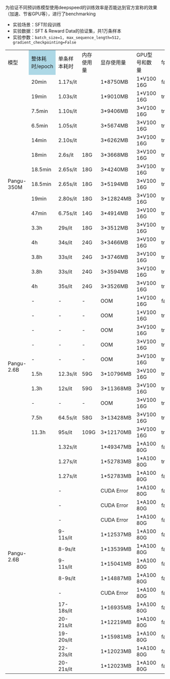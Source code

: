 
为验证不同预训练模型使用deepspeed的训练效率是否能达到官方宣称的效果（加速、节省GPU等），进行了benchmarking
- 实验场景：SFT阶段训练
- 实验数据：SFT & Reward Data的验证集，共1万条样本
- 实验参数：```batch_size=1, max_sequence_length=512, gradient_checkpointing=False```

<table>
   <tr> <td>模型</td>  <td bgcolor="lightblue">整体耗时/epoch</td>  <td>单条样本耗时</td>  <td>内存使用量</td>  <td>显存使用量</td>  <td>GPU型号和数量</td> <td>fp16</td> <td>bf16</td> <td>deepspeed stage</td> <td>offload optimizer</td> <td>pin memory</td> <td>offloard param</td> <td>overlap comm</td> <td>allgather bucket size</td> <td>stage3 max live parameters</td> </tr>
   <tr> <td rowspan="15">Pangu-350M</td>  <td>20min</td>  <td>1.17s/it</td>  <td></td>  <td>1*8750MB</td>  <td>1*V100 16G</td>  <td>false</td>  <td>-</td>  <td>-</td>  <td>-</td> <td>-</td> <td>-</td> <td>-</td> <td>-</td> <td>-</td> </tr>
   <tr> <td>19min</td>  <td>1.03s/it</td>  <td></td>  <td>1*9010MB</td>  <td>1*V100 16G</td>  <td>true</td>  <td>-</td>  <td>-</td>  <td>-</td> <td>-</td> <td>-</td> <td>-</td> <td>-</td> <td>-</td> </tr>
   <tr> <td>7.5min</td>  <td>1.10s/it</td>  <td></td>  <td>3*9406MB</td>  <td>3*V100 16G</td>  <td>true</td>  <td>-</td>  <td>0</td>  <td>-</td> <td>-</td> <td>-</td> <td>-</td> <td>-</td> <td>-</td> </tr>
   <tr> <td>6.5min</td>  <td>1.05s/it</td>  <td></td>  <td>3*5674MB</td>  <td>3*V100 16G</td>  <td>true</td>  <td>-</td>  <td>1</td>  <td>-</td> <td>-</td> <td>-</td> <td>-</td> <td>-</td> <td>-</td> </tr>
   <tr> <td>14min</td>  <td>2.10s/it</td>  <td></td>  <td>3*6262MB</td>  <td>3*V100 16G</td>  <td>true</td>  <td>-</td>  <td>2</td>  <td>false</td> <td>-</td> <td>-</td> <td>false</td> <td>5e8</td> <td>-</td> </tr>
   <tr> <td>18min</td>  <td>2.6s/it</td>  <td>18G</td>  <td>3*3668MB</td>  <td>3*V100 16G</td>  <td>true</td>  <td>-</td>  <td>2</td>  <td>true</td> <td>true</td> <td>-</td> <td>false</td> <td>2e8</td> <td>-</td> </tr>
   <tr> <td>18.5min</td>  <td>2.65s/it</td>  <td>18G</td>  <td>3*4240MB</td>  <td>3*V100 16G</td>  <td>true</td>  <td>-</td>  <td>2</td>  <td>true</td> <td>true</td> <td>-</td> <td>false</td> <td>5e8</td> <td>-</td> </tr>
   <tr> <td>18.5min</td>  <td>2.65s/it</td>  <td>18G</td>  <td>3*5194MB</td>  <td>3*V100 16G</td>  <td>true</td>  <td>-</td>  <td>2</td>  <td>true</td> <td>true</td> <td>-</td> <td>false</td> <td>1e9</td> <td>-</td> </tr>
   <tr> <td>19min</td>  <td>2.80s/it</td>  <td>18G</td>  <td>3*12824MB</td>  <td>3*V100 16G</td>  <td>true</td>  <td>-</td>  <td>2</td>  <td>true</td> <td>true</td> <td>-</td> <td>false</td> <td>5e9</td> <td>-</td> </tr>
   <tr> <td>47min</td>  <td>6.75s/it</td>  <td>14G</td>  <td>3*4914MB</td>  <td>3*V100 16G</td>  <td>true</td>  <td>-</td>  <td>3</td>  <td>false</td> <td>-</td> <td>false</td> <td>false</td> <td>1e9</td> <td>-</td> </tr>
   <tr> <td>3.3h</td>  <td>29s/it</td>  <td>18G</td>  <td>3*3512MB</td>  <td>3*V100 16G</td>  <td>true</td>  <td>-</td>  <td>3</td>  <td>true</td> <td>true</td> <td>false</td> <td>false</td> <td>1e9</td> <td>-</td> </tr>
   <tr> <td>4h</td>  <td>34s/it</td>  <td>24G</td>  <td>3*3466MB</td>  <td>3*V100 16G</td>  <td>true</td>  <td>-</td>  <td>3</td>  <td>true</td> <td>true</td> <td>true</td> <td>false</td> <td>1e9</td> <td>-</td> </tr>
   <tr> <td>3.8h</td>  <td>33s/it</td>  <td>24G</td>  <td>3*3746MB</td>  <td>3*V100 16G</td>  <td>true</td>  <td>-</td>  <td>3</td>  <td>true</td> <td>true</td> <td>true</td> <td>true</td> <td>1e9</td> <td>-</td> </tr>
   <tr> <td>3.8h</td>  <td>33s/it</td>  <td>24G</td>  <td>3*3594MB</td>  <td>3*V100 16G</td>  <td>true</td>  <td>-</td>  <td>3</td>  <td>true</td> <td>true</td> <td>true</td> <td>true</td> <td>5e8</td> <td>-</td> </tr>
   <tr> <td>4h</td>  <td>35s/it</td>  <td>24G</td>  <td>3*3526MB</td>  <td>3*V100 16G</td>  <td>true</td>  <td>-</td>  <td>3</td>  <td>true</td> <td>true</td> <td>true</td> <td>true</td> <td>2e8</td> <td>-</td> </tr>
   <tr> <td rowspan="10">Pangu-2.6B</td>  <td>-</td>  <td>-</td>  <td>-</td>  <td>OOM</td>  <td>1*V100 16G</td>  <td>false</td>  <td>-</td>  <td>-</td>  <td>-</td> <td>-</td> <td>-</td> <td>-</td> <td>-</td> <td>-</td> </tr>
   <tr> <td>-</td>  <td>-</td>  <td>-</td>  <td>OOM</td>  <td>1*V100 16G</td>  <td>true</td>  <td>-</td>  <td>-</td>  <td>-</td> <td>-</td> <td>-</td> <td>-</td> <td>-</td> <td>-</td> </tr>
   <tr> <td>-</td>  <td>-</td>  <td>-</td>  <td>OOM</td>  <td>3*V100 16G</td>  <td>true</td>  <td>-</td>  <td>0</td>  <td>-</td> <td>-</td> <td>-</td> <td>-</td> <td>-</td> <td>-</td> </tr>
   <tr> <td>-</td>  <td>-</td>  <td>-</td>  <td>OOM</td>  <td>3*V100 16G</td>  <td>true</td>  <td>-</td>  <td>1</td>  <td>-</td> <td>-</td> <td>-</td> <td>-</td> <td>-</td> <td>-</td> </tr>
   <tr> <td>-</td>  <td>-</td>  <td>-</td>  <td>OOM</td>  <td>3*V100 16G</td>  <td>true</td>  <td>-</td>  <td>2</td>  <td>false</td> <td>-</td> <td>-</td> <td>false</td> <td>5e8</td> <td>-</td> </tr>
   <tr> <td>1.5h</td>  <td>12.3s/it</td>  <td>59G</td>  <td>3*10796MB</td>  <td>3*V100 16G</td>  <td>true</td>  <td>-</td>  <td>2</td>  <td>true</td> <td>true</td> <td>-</td> <td>false</td> <td>2e8</td> <td>-</td> </tr>
   <tr> <td>1.3h</td>  <td>12s/it</td>  <td>59G</td>  <td>3*11368MB</td>  <td>3*V100 16G</td>  <td>true</td>  <td>-</td>  <td>2</td>  <td>true</td> <td>true</td> <td>-</td> <td>false</td> <td>5e8</td> <td>-</td> </tr>
   <tr> <td>-</td>  <td>-</td>  <td>-</td>  <td>OOM</td>  <td>3*V100 16G</td>  <td>true</td>  <td>-</td>  <td>3</td>  <td>false</td> <td>-</td> <td>false</td> <td>false</td> <td>-</td> <td>1e9</td> </tr>
   <tr> <td>7.5h</td>  <td>64.5s/it</td>  <td>58G</td>  <td>3*13428MB</td>  <td>3*V100 16G</td>  <td>true</td>  <td>-</td>  <td>3</td>  <td>true</td> <td>true</td> <td>false</td> <td>false</td> <td>-</td> <td>1e9</td> </tr>
   <tr> <td>11.3h</td>  <td>95s/it</td>  <td>109G</td>  <td>3*12170MB</td>  <td>3*V100 16G</td>  <td>true</td>  <td>-</td>  <td>3</td>  <td>true</td> <td>true</td> <td>true</td> <td>false</td> <td>-</td> <td>1e9</td> </tr>
   <tr> <td rowspan="17">Pangu-2.6B</td>  <td></td>  <td>1.32s/it</td>  <td></td>  <td>1*49347MB</td>  <td>1*A100 80G</td>  <td>false</td>  <td>false</td>  <td>-</td>  <td>-</td> <td>-</td> <td>-</td> <td>-</td> <td>-</td> <td>-</td> </tr>
   <tr> <td></td>  <td>1.27s/it</td>  <td></td>  <td>1*52783MB</td>  <td>1*A100 80G</td>  <td>true</td>  <td>false</td>  <td>-</td>  <td>-</td> <td>-</td> <td>-</td> <td>-</td> <td>-</td> <td>-</td> </tr>
   <tr> <td></td>  <td>1.27s/it</td>  <td></td>  <td>1*52783MB</td>  <td>1*A100 80G</td>  <td>false</td>  <td>true</td>  <td>-</td>  <td>-</td> <td>-</td> <td>-</td> <td>-</td> <td>-</td> <td>-</td> </tr>
   <tr> <td></td>  <td>-</td>  <td></td>  <td>CUDA Error</td>  <td>1*A100 80G</td>  <td>false</td>  <td>true</td>  <td>0</td>  <td>-</td> <td>-</td> <td>-</td> <td>-</td> <td>-</td> <td>-</td> </tr>
   <tr> <td></td>  <td>-</td>  <td></td>  <td>CUDA Error</td>  <td>1*A100 80G</td>  <td>false</td>  <td>true</td>  <td>1</td>  <td>-</td> <td>-</td> <td>-</td> <td>-</td> <td>-</td> <td>-</td> </tr>
   <tr> <td></td>  <td>-</td>  <td></td>  <td>CUDA Error</td>  <td>1*A100 80G</td>  <td>false</td>  <td>true</td>  <td>2</td>  <td>false</td> <td>-</td> <td>-</td> <td>false</td> <td>5e8</td> <td>-</td> </tr>
   <tr> <td></td>  <td>9-11s/it</td>  <td></td>  <td>1*12537MB</td>  <td>1*A100 80G</td>  <td>false</td>  <td>true</td>  <td>2</td>  <td>true</td> <td>true</td> <td>-</td> <td>false</td> <td>2e8</td> <td>-</td> </tr>
   <tr> <td></td>  <td>8-9s/it</td>  <td></td>  <td>1*13539MB</td>  <td>1*A100 80G</td>  <td>false</td>  <td>true</td>  <td>2</td>  <td>true</td> <td>true</td> <td>-</td> <td>false</td> <td>5e8</td> <td>-</td> </tr>
   <tr> <td></td>  <td>9-11s/it</td>  <td></td>  <td>1*15041MB</td>  <td>1*A100 80G</td>  <td>false</td>  <td>true</td>  <td>2</td>  <td>true</td> <td>true</td> <td>-</td> <td>false</td> <td>1e9</td> <td>-</td> </tr>
   <tr> <td></td>  <td>8-9s/it</td>  <td></td>  <td>1*14887MB</td>  <td>1*A100 80G</td>  <td>false</td>  <td>true</td>  <td>2</td>  <td>true</td> <td>true</td> <td>-</td> <td>true</td> <td>5e8</td> <td>-</td> </tr>
   <tr> <td></td>  <td>-</td>  <td></td>  <td>CUDA Error</td>  <td>1*A100 80G</td>  <td>false</td>  <td>true</td>  <td>3</td>  <td>false</td> <td>-</td> <td>false</td> <td>false</td> <td>5e8</td> <td>1e9</td> </tr>
   <tr> <td></td>  <td>17-18s/it</td>  <td></td>  <td>1*16935MB</td>  <td>1*A100 80G</td>  <td>false</td>  <td>true</td>  <td>3</td>  <td>true</td> <td>true</td> <td>false</td> <td>false</td> <td>-</td> <td>1e9</td> </tr>
   <tr> <td></td>  <td>20-21s/it</td>  <td></td>  <td>1*12219MB</td>  <td>1*A100 80G</td>  <td>false</td>  <td>true</td>  <td>3</td>  <td>true</td> <td>true</td> <td>true</td> <td>false</td> <td>-</td> <td>1e9</td> </tr>
   <tr> <td></td>  <td>19-20s/it</td>  <td></td>  <td>1*15981MB</td>  <td>1*A100 80G</td>  <td>false</td>  <td>true</td>  <td>3</td>  <td>true</td> <td>true</td> <td>true</td> <td>true</td> <td>-</td> <td>1e9</td> </tr>
   <tr> <td></td>  <td>22-23s/it</td>  <td></td>  <td>1*12023MB</td>  <td>1*A100 80G</td>  <td>false</td>  <td>true</td>  <td>3</td>  <td>true</td> <td>true</td> <td>true</td> <td>true</td> <td>-</td> <td>5e8</td> </tr>
   <tr> <td></td>  <td>20-21s/it</td>  <td></td>  <td>1*12023MB</td>  <td>1*A100 80G</td>  <td>false</td>  <td>true</td>  <td>3</td>  <td>true</td> <td>true</td> <td>true</td> <td>true</td> <td>-</td> <td>2e8</td> </tr>
</table>